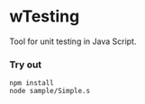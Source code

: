 # wTesting

Tool for unit testing in Java Script.

### Try out

```
npm install
node sample/Simple.s
```






























